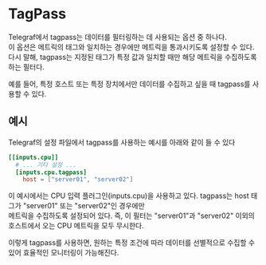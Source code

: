 # TagPass
Telegraf에서 tagpass는 데이터를 필터링하는 데 사용되는 옵션 중 하나다.   
이 옵션은 메트릭의 태그와 일치하는 경우에만 메트릭을 통과시키도록 설정할 수 있다.   
다시 말해, tagpass는 지정된 태그가 특정 값과 일치할 때만 해당 메트릭을 수집하도록 하는 필터다.

예를 들어, 특정 호스트 또는 특정 장치에서만 데이터를 수집하고 싶을 때 tagpass를 사용할 수 있다.

## 예시
Telegraf의 설정 파일에서 tagpass를 사용하는 예시를 아래와 같이 들 수 있다

```toml
[[inputs.cpu]]
  # ... 기타 설정 ...
  [inputs.cpu.tagpass]
    host = ["server01", "server02"]
```

이 예시에서는 CPU 입력 플러그인(inputs.cpu)을 사용하고 있다. tagpass는 host 태그가 "server01" 또는 "server02"인 경우에만  
메트릭을 수집하도록 설정되어 있다. 즉, 이 필터는 "server01"과 "server02" 이외의 호스트에서 오는 CPU 메트릭을 모두 무시한다.

이렇게 tagpass를 사용하면, 원하는 특정 조건에 따라 데이터를 선별적으로 수집할 수 있어 효율적인 모니터링이 가능해진다.
